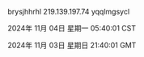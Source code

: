 brysjhhrhl 219.139.197.74 yqqlmgsycl

2024年 11月 04日 星期一 05:40:01 CST

2024年 11月 03日 星期日 21:40:01 GMT
